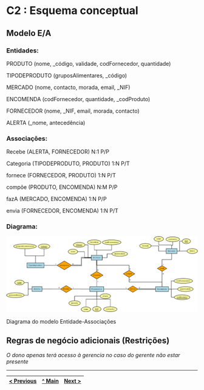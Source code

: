 # C2 : Esquema conceptual

## Modelo E/A


### Entidades: 

PRODUTO (nome, _código, validade, codFornecedor, quantidade)

TIPODEPRODUTO (gruposAlimentares, _código)

MERCADO (nome, contacto, morada, email, _NIF)

ENCOMENDA (codFornecedor, quantidade, _codProduto)

FORNECEDOR (nome, _NIF, email, morada, contacto)

ALERTA (_nome, antecedência)


### Associações:


Recebe (ALERTA, FORNECEDOR)			       N:1 P/P

Categoria (TIPODEPRODUTO, PRODUTO)     1:N P/T

fornece (FORNECEDOR, PRODUTO)		       1:N P/T

compõe (PRODUTO, ENCOMENDA)            N:M P/P

fazA (MERCADO, ENCOMENDA)              1:N P/P

envia (FORNECEDOR, ENCOMENDA)          1:N P/T


### Diagrama: 
![An alternative description](imagens/Diagrama1.png)   

Diagrama do modelo Entidade-Associações  


## Regras de negócio adicionais (Restrições)
_O dono apenas terá acesso à gerencia no caso do gerente não estar presente_

---
[< Previous](rebd01.md) | [^ Main](https://github.com/TCM21-SIBD03/reportSIBD) | [Next >](rebd03.md)
:--- | :---: | ---: 
